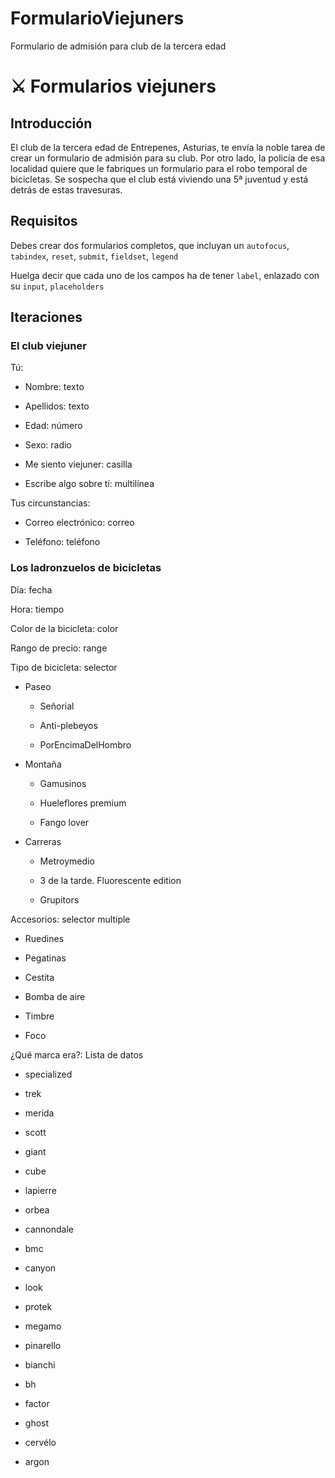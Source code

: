 # FormularioViejuners
Formulario de admisión para club de la tercera edad

# :crossed_swords: Formularios viejuners #

## Introducción ##

El club de la tercera edad de Entrepenes, Asturias, te envía la noble tarea de crear un formulario de admisión para su club. Por otro lado, la policía de esa localidad quiere que le fabriques un formulario para el robo temporal de bicicletas. Se sospecha que el club está viviendo una 5ª juventud y está detrás de estas travesuras.

## Requisitos ##

Debes crear dos formularios completos, que incluyan un `autofocus`, `tabindex`, `reset`, `submit`, `fieldset`, `legend`

Huelga decir que cada uno de los campos ha de tener `label`, enlazado con su `input`, `placeholders`

## Iteraciones ##

### El club viejuner ###

Tú:

  - Nombre: texto

  - Apellidos: texto

  - Edad: número

  - Sexo: radio

  - Me siento viejuner: casilla

  - Escribe algo sobre tí: multilínea

Tus circunstancias:

  - Correo electrónico: correo

  - Teléfono: teléfono

### Los ladronzuelos de bicicletas ###

Día: fecha

Hora: tiempo

Color de la bicicleta: color

Rango de precio: range

Tipo de bicicleta: selector

  - Paseo

      - Señorial

      - Anti-plebeyos

      - PorEncimaDelHombro

  - Montaña

      - Gamusinos

      - Hueleflores premium

      - Fango lover

  - Carreras

      - Metroymedio

      - 3 de la tarde. Fluorescente edition

      - Grupitors

Accesorios: selector multiple

  - Ruedines

  - Pegatinas

  - Cestita

  - Bomba de aire

  - Timbre

  - Foco

¿Qué marca era?: Lista de datos

  - specialized

  - trek

  - merida

  - scott

  - giant

  - cube

  - lapierre

  - orbea

  - cannondale

  - bmc

  - canyon

  - look

  - protek

  - megamo

  - pinarello

  - bianchi

  - bh

  - factor

  - ghost

  - cervélo

  - argon
